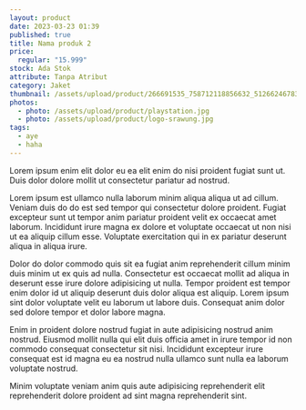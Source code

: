 ```yaml
---
layout: product
date: 2023-03-23 01:39
published: true
title: Nama produk 2
price:
  regular: "15.999"
stock: Ada Stok
attribute: Tanpa Atribut
category: Jaket
thumbnail: /assets/upload/product/266691535_758712118856632_5126624678327158095_n.jpg
photos:
  - photo: /assets/upload/product/playstation.jpg
  - photo: /assets/upload/product/logo-srawung.jpg
tags:
  - aye
  - haha
---
```

Lorem ipsum enim elit dolor eu ea elit enim do nisi proident fugiat sunt ut. Duis dolor dolore mollit ut consectetur pariatur ad nostrud.

Lorem ipsum est ullamco nulla laborum minim aliqua aliqua ut ad cillum. Veniam duis do do est sed tempor qui consectetur dolore proident. Fugiat excepteur sunt ut tempor anim pariatur proident velit ex occaecat amet laborum. Incididunt irure magna ex dolore et voluptate occaecat ut non nisi ut ea aliquip cillum esse. Voluptate exercitation qui in ex pariatur deserunt aliqua in aliqua irure.

Dolor do dolor commodo quis sit ea fugiat anim reprehenderit cillum minim duis minim ut ex quis ad nulla. Consectetur est occaecat mollit ad aliqua in deserunt esse irure dolore adipisicing ut nulla. Tempor proident est tempor enim dolor id ut aliquip deserunt duis dolor aliqua est aliquip. Lorem ipsum sint dolor voluptate velit eu laborum ut labore duis. Consequat anim dolor sed dolore tempor et dolor labore magna.

Enim in proident dolore nostrud fugiat in aute adipisicing nostrud anim nostrud. Eiusmod mollit nulla qui elit duis officia amet in irure tempor id non commodo consequat consectetur sit nisi. Incididunt excepteur irure consequat est id magna eu ea nostrud nulla ullamco sunt nulla ea laborum voluptate nostrud.

Minim voluptate veniam anim quis aute adipisicing reprehenderit elit reprehenderit dolore proident ad sint magna reprehenderit sint.